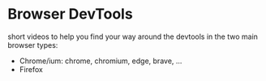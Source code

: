 # Browser DevTools

short videos to help you find your way around the devtools in the two main
browser types:

- Chrome/ium: chrome, chromium, edge, brave, ...
- Firefox
